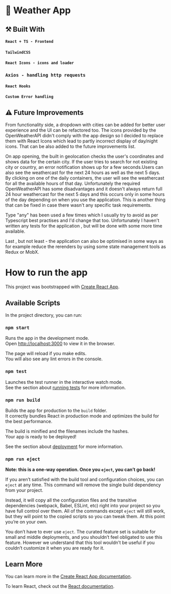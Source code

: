# 🔆 Weather App

 ## ⚒  Built With <br/>

 #### `React + TS - Frontend` 
 #### `TailwindCSS`
 #### `React Icons - icons and loader` 
 ###  `Axios - handling http requests`
 #### `React Hooks`  
 #### `Custom Error handling` 

## ⚠ Future Improvements

From functionality side, a dropdown with cities can be added for better user experience and the UI can be refactored too. The icons provided by the OpenWeatherAPI didn't comply with the app design so I decided to replace them with React Icons which lead to partly incorrect display of day/night icons. That can be also added to the future improvements list. 
 
On app opening, the built in geolocation checks the user's coordinates and shows data for the certain city. If the user tries to search for not existing city or country, an error notification shows up for a few seconds.Users can also see the weathercast for the next 24 hours as well as the next 5 days. By clicking on one of the daily containers, the user will see the weathercast for all the available hours of that day. Unfortunately the required OpenWeatherAPI has some disadvantages and it doesn't always return full 24 hour weathercast for the next 5 days and this occurs only in some hours of the day depending on when you use the application. This is another thing that can be fixed in case there wasn't any specific task requirements. 

Type "any" has been used a few times which I usually try to avoid as per Typescript best practises and I'd change that too. Unfortunately I haven't written any tests for the application , but will be done with some more time available.

Last , but not least - the application can also be optimised in some ways as for example reduce the rerenders by using some state management tools as Redux or MobX.

# How to run the app

This project was bootstrapped with [Create React App](https://github.com/facebook/create-react-app).

## Available Scripts

In the project directory, you can run:

### `npm start`

Runs the app in the development mode.\
Open [http://localhost:3000](http://localhost:3000) to view it in the browser.

The page will reload if you make edits.\
You will also see any lint errors in the console.

### `npm test`

Launches the test runner in the interactive watch mode.\
See the section about [running tests](https://facebook.github.io/create-react-app/docs/running-tests) for more information.

### `npm run build`

Builds the app for production to the `build` folder.\
It correctly bundles React in production mode and optimizes the build for the best performance.

The build is minified and the filenames include the hashes.\
Your app is ready to be deployed!

See the section about [deployment](https://facebook.github.io/create-react-app/docs/deployment) for more information.

### `npm run eject`

**Note: this is a one-way operation. Once you `eject`, you can’t go back!**

If you aren’t satisfied with the build tool and configuration choices, you can `eject` at any time. This command will remove the single build dependency from your project.

Instead, it will copy all the configuration files and the transitive dependencies (webpack, Babel, ESLint, etc) right into your project so you have full control over them. All of the commands except `eject` will still work, but they will point to the copied scripts so you can tweak them. At this point you’re on your own.

You don’t have to ever use `eject`. The curated feature set is suitable for small and middle deployments, and you shouldn’t feel obligated to use this feature. However we understand that this tool wouldn’t be useful if you couldn’t customize it when you are ready for it.

## Learn More

You can learn more in the [Create React App documentation](https://facebook.github.io/create-react-app/docs/getting-started).

To learn React, check out the [React documentation](https://reactjs.org/).
